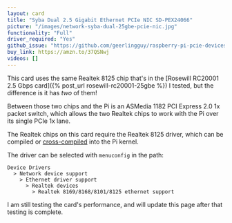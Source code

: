 ```yaml
---
layout: card
title: "Syba Dual 2.5 Gigabit Ethernet PCIe NIC SD-PEX24066"
picture: "/images/network-syba-dual-25gbe-pcie-nic.jpg"
functionality: "Full"
driver_required: "Yes"
github_issue: "https://github.com/geerlingguy/raspberry-pi-pcie-devices/issues/46"
buy_link: https://amzn.to/37QSNwj
videos: []
---
```

This card uses the same Realtek 8125 chip that's in the [Rosewill RC20001 2.5 Gbps card]({% post_url rosewill-rc20001-25gbe %}) I tested, but the difference is it has _two_ of them!

Between those two chips and the Pi is an ASMedia 1182 PCI Express 2.0 1x packet switch, which allows the two Realtek chips to work with the Pi over its single PCIe 1x lane.

The Realtek chips on this card require the Realtek 8125 driver, which can be compiled or [cross-compiled](https://github.com/geerlingguy/raspberry-pi-pcie-devices/tree/master/extras/cross-compile) into the Pi kernel.

The driver can be selected with `menuconfig` in the path:

```
Device Drivers
  > Network device support
    > Ethernet driver support
      > Realtek devices
        > Realtek 8169/8168/8101/8125 ethernet support
```

I am still testing the card's performance, and will update this page after that testing is complete.
